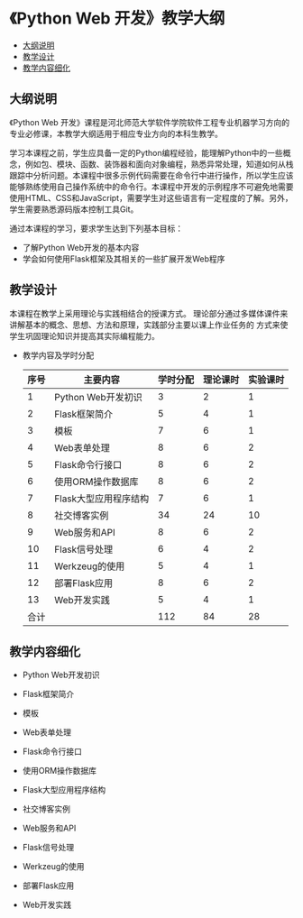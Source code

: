 # 《Python Web 开发》教学大纲

- [大纲说明](#org36ef14e)
- [教学设计](#org67823e4)
- [教学内容细化](#org32a440a)

<a id="org36ef14e"></a>

## 大纲说明

《Python Web 开发》课程是河北师范大学软件学院软件工程专业机器学习方向的专业必修课，本教学大纲适用于相应专业方向的本科生教学。

学习本课程之前，学生应具备一定的Python编程经验，能理解Python中的一些概念，例如包、模块、函数、装饰器和面向对象编程，熟悉异常处理，知道如何从栈跟踪中分析问题。本课程中很多示例代码需要在命令行中进行操作，所以学生应该能够熟练使用自己操作系统中的命令行。本课程中开发的示例程序不可避免地需要使用HTML、CSS和JavaScript，需要学生对这些语言有一定程度的了解。另外，学生需要熟悉源码版本控制工具Git。

通过本课程的学习，要求学生达到下列基本目标：

-   了解Python Web开发的基本内容
-   学会如何使用Flask框架及其相关的一些扩展开发Web程序


<a id="org67823e4"></a>

## 教学设计

本课程在教学上采用理论与实践相结合的授课方式。 理论部分通过多媒体课件来讲解基本的概念、思想、方法和原理，实践部分主要以课上作业任务的 方式来使学生巩固理论知识并提高其实际编程能力。

-   教学内容及学时分配

    | 序号 | 主要内容       | 学时分配 | 理论课时 | 实验课时 |
    |------|----------------|----------|----------|----------|
    | 1  | Python Web开发初识 | 3    | 2    | 1    |
    | 2  | Flask框架简介  | 5    | 4    | 1    |
    | 3  | 模板           | 7    | 6    | 1    |
    | 4  | Web表单处理    | 8    | 6    | 2    |
    | 5  | Flask命令行接口 | 8    | 6    | 2    |
    | 6  | 使用ORM操作数据库 | 8    | 6    | 2    |
    | 7  | Flask大型应用程序结构 | 7    | 6    | 1    |
    | 8  | 社交博客实例   | 34   | 24   | 10   |
    | 9  | Web服务和API   | 8    | 6    | 2    |
    | 10 | Flask信号处理  | 6    | 4    | 2    |
    | 11 | Werkzeug的使用 | 5    | 4    | 1    |
    | 12 | 部署Flask应用  | 8    | 6    | 2    |
    | 13 | Web开发实践    | 5    | 4    | 1    |
    | 合计 |                | 112  | 84   | 28   |


<a id="org32a440a"></a>

## 教学内容细化

-   Python Web开发初识

-   Flask框架简介

-   模板

-   Web表单处理

-   Flask命令行接口

-   使用ORM操作数据库

-   Flask大型应用程序结构

-   社交博客实例

-   Web服务和API

-   Flask信号处理

-   Werkzeug的使用

-   部署Flask应用

-   Web开发实践
